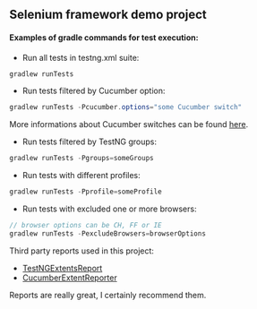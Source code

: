 ## Selenium framework demo project

#### Examples of gradle commands for test execution:

* Run all tests in testng.xml suite:

``` java
gradlew runTests
```

* Run tests filtered by Cucumber option:

``` java
gradlew runTests -Pcucumber.options="some Cucumber switch"
```
More informations about Cucumber switches can be found [here](https://cucumber.io/docs/reference/jvm#list-configuration-options).

* Run tests filtered by TestNG groups:

``` java
gradlew runTests -Pgroups=someGroups
```
* Run tests with different profiles:

``` java
gradlew runTests -Pprofile=someProfile
```
* Run tests with excluded one or more browsers:

``` java
// browser options can be CH, FF or IE
gradlew runTests -PexcludeBrowsers=browserOptions
```
Third party reports used in this project:
* [TestNGExtentsReport](https://github.com/email2vimalraj/TestNGExtentsReport)
* [CucumberExtentReporter](https://github.com/email2vimalraj/CucumberExtentReporter)

Reports are really great, I certainly recommend them.